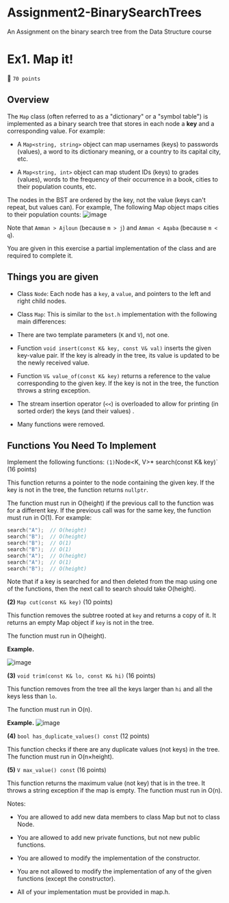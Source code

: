 # Assignment2-BinarySearchTrees

An Assignment on the binary search tree from the Data Structure course

# Ex1. Map it!

🍭 `70 points`

## Overview

The `Map` class (often referred to as a "dictionary" or a "symbol table") is implemented as a binary search tree that stores in each node a **key** and a corresponding value. For example:

- A `Map<string, string>` object can map usernames (keys) to passwords (values), a word to its dictionary meaning, or a country to its capital city, etc.

- A `Map<string, int>` object can map student IDs (keys) to grades (values), words to the frequency of their occurrence in a book, cities to their population counts, etc.

The nodes in the BST are ordered by the key, not the value (keys can't repeat, but values can). For example, The following Map object maps cities to their population counts:
![image](https://github.com/abdulrhmanAtassi/Assignment2-BinarySearchTrees/assets/65854575/a5cf84d8-19e6-4935-a28b-f3458ff8f93b)

Note that `Amman > Ajloun` (because `m > j`) and `Amman < Aqaba` (because `m < q`).

You are given in this exercise a partial implementation of the class and are required to complete it.

## Things you are given

- Class `Node`: Each node has a `key`, a `value`, and pointers to the left and right child nodes.

- Class `Map`: This is similar to the `bst.h` implementation with the following main differences:

- There are two template parameters (`K` and `V`), not one.

- Function `void insert(const K& key, const V& val)` inserts the given key-value pair. If the key is already in the tree, its value is updated to be the newly received value.

- Function `V& value_of(const K& key)` returns a reference to the value corresponding to the given key. If the key is not in the tree, the function throws a string exception.

- The stream insertion operator (`<<`) is overloaded to allow for printing (in sorted order) the keys (and their values) .

- Many functions were removed.

## Functions You Need To Implement

Implement the following functions:
`(1)`Node<K, V>\* search(const K& key)` (16 points)

This function returns a pointer to the node containing the given key. If the key is not in the tree, the function returns `nullptr`.

The function must run in O(height) if the previous call to the function was for a different key. If the previous call was for the same key, the function must run in O(1). For example:

```cpp
search("A");  // O(height)
search("B");  // O(height)
search("B");  // O(1)
search("B");  // O(1)
search("A");  // O(height)
search("A");  // O(1)
search("B");  // O(height)
```

Note that if a key is searched for and then deleted from the map using one of the functions, then the next call to search should take O(height).

**(2)** `Map cut(const K& key)` (10 points)

This function removes the subtree rooted at `key` and returns a copy of it. It returns an empty Map object if `key` is not in the tree.

The function must run in O(height).

**Example.**

![image](https://github.com/abdulrhmanAtassi/Assignment2-BinarySearchTrees/assets/65854575/8ce4cffe-3c60-45c2-b9cc-4a554b96e66a)

**(3)** `void trim(const K& lo, const K& hi)` (16 points)

This function removes from the tree all the keys larger than `hi` and all the keys less than `lo`.

The function must run in O(n).

**Example.**
![image](https://github.com/abdulrhmanAtassi/Assignment2-BinarySearchTrees/assets/65854575/5a537040-cef9-4dae-8d88-c3dd3b421bc6)

**(4)** `bool has_duplicate_values() const` (12 points)

This function checks if there are any duplicate values (not keys) in the tree. The function must run in O(n×height).

**(5)** `V max_value() const` (16 points)

This function returns the maximum value (not key) that is in the tree. It throws a string exception if the map is empty. The function must run in O(n).

Notes:

- You are allowed to add new data members to class Map but not to class Node.
- You are allowed to add new private functions, but not new public functions.
- You are allowed to modify the implementation of the constructor.
- You are not allowed to modify the implementation of any of the given functions (except the constructor).

- All of your implementation must be provided in map.h.
